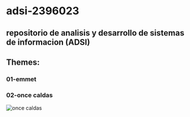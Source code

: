 # adsi-2396023
repositorio de analisis y desarrollo de sistemas de informacion (ADSI)
--- 
## Themes:

### 01-emmet
### 02-once caldas
![once caldas](https://encrypted-tbn0.gstatic.com/images?q=tbn:ANd9GcTwdthrCE6u-bP5TAfdWdw0THEMbf7PlU6kZA&usqp=CAU)

 

